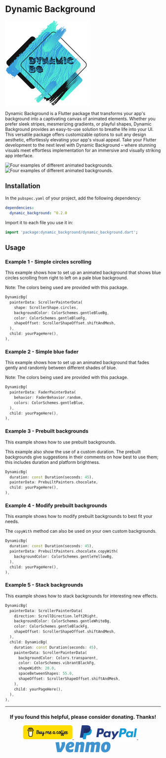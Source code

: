 # Dynamic Background

<img src="https://raw.githubusercontent.com/babincc/flutter_workshop/master/packages/resources/logos/dynamic_background_logo.png" alt="A blue and black logo for Dynamic BG" width="275">

Dynamic Background is a Flutter package that transforms your app's background into a captivating canvas of animated elements. Whether you prefer sleek stripes, mesmerizing gradients, or playful shapes, Dynamic Background provides an easy-to-use solution to breathe life into your UI. This versatile package offers customizable options to suit any design aesthetic, effortlessly elevating your app's visual appeal. Take your Flutter development to the next level with Dynamic Background – where stunning visuals meet effortless implementation for an immersive and visually striking app interface.

<img src="https://raw.githubusercontent.com/babincc/flutter_workshop/master/packages/resources/demos/dynamic_background_demo_1.gif" alt="Four examples of different animated backgrounds." width="650">

<img src="https://raw.githubusercontent.com/babincc/flutter_workshop/master/packages/resources/demos/dynamic_background_demo_2.gif" alt="Four examples of different animated backgrounds." width="650">

## Installation

In the `pubspec.yaml` of your project, add the following dependency:

```yaml
dependencies:
  dynamic_background: ^0.2.0
```

Import it to each file you use it in:

```dart
import 'package:dynamic_background/dynamic_background.dart';
```

## Usage

### Example 1 - Simple circles scrolling

This example shows how to set up an animated background that shows blue circles scrolling from right to left on a pale blue background.

Note: The colors being used are provided with this package.

```dart
DynamicBg(
  painterData: ScrollerPainterData(
    shape: ScrollerShape.circles,
    backgroundColor: ColorSchemes.gentleBlueBg,
    color: ColorSchemes.gentleBlueFg,
    shapeOffset: ScrollerShapeOffset.shiftAndMesh,
  ),
  child: yourPageHere(),
),
```

### Example 2 - Simple blue fader

This example shows how to set up an animated background that fades gently and randomly between different shades of blue.

Note: The colors being used are provided with this package.

```dart
DynamicBg(
  painterData: FaderPainterData(
    behavior: FaderBehavior.random,
    colors: ColorSchemes.gentleBlue,
  ),
  child: yourPageHere(),
),
```

### Example 3 - Prebuilt backgrounds

This example shows how to use prebuilt backgrounds.

This example also show the use of a custom duration. The prebuilt backgrounds give suggestions in their comments on how best to use them; this includes duration and platform brightness.

```dart
DynamicBg(
  duration: const Duration(seconds: 45),
  painterData: PrebuiltPainters.chocolate,
  child: yourPageHere(),
),
```

### Example 4 - Modify prebuilt backgrounds

This example shows how to modify prebuilt backgrounds to best fit your needs.

The `copyWith` method can also be used on your own custom backgrounds.

```dart
DynamicBg(
  duration: const Duration(seconds: 45),
  painterData: PrebuiltPainters.chocolate.copyWith(
    backgroundColor: ColorSchemes.gentleYellowBg,
  ),
  child: yourPageHere(),
),
```

### Example 5 - Stack backgrounds

This example shows how to stack backgrounds for interesting new effects.

```dart
DynamicBg(
  painterData: ScrollerPainterData(
    direction: ScrollDirection.left2Right,
    backgroundColor: ColorSchemes.gentleWhiteBg,
    color: ColorSchemes.gentleBlackFg,
    shapeOffset: ScrollerShapeOffset.shiftAndMesh,
  ),
  child: DynamicBg(
    duration: const Duration(seconds: 45),
    painterData: ScrollerPainterData(
      backgroundColor: Colors.transparent,
      color: ColorSchemes.vibrantBlackFg,
      shapeWidth: 28.0,
      spaceBetweenShapes: 55.0,
      shapeOffset: ScrollerShapeOffset.shiftAndMesh,
    ),
    child: yourPageHere(),
  ),
),
```

<hr>

<h3 align="center">If you found this helpful, please consider donating. Thanks!</h3>
<p align="center">
  <a href="https://www.buymeacoffee.com/babincc" target="_blank">
    <img src="https://raw.githubusercontent.com/babincc/flutter_workshop/master/packages/resources/donate_icons/buy_me_a_coffee_logo.png" alt="buy me a coffee" height="45">
  </a>
  &nbsp;&nbsp;&nbsp;&nbsp;
  <a href="https://paypal.me/cssbabin" target="_blank">
    <img src="https://raw.githubusercontent.com/babincc/flutter_workshop/master/packages/resources/donate_icons/pay_pal_logo.png" alt="paypal" height="45">
  </a>
  &nbsp;&nbsp;&nbsp;&nbsp;
  <a href="https://venmo.com/u/babincc" target="_blank">
    <img src="https://raw.githubusercontent.com/babincc/flutter_workshop/master/packages/resources/donate_icons/venmo_logo.png" alt="venmo" height="45">
  </a>
</p>
<br><br>
